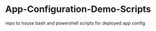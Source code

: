 # App-Configuration-Demo-Scripts
repo to house bash and powershell scripts for deployed app config

